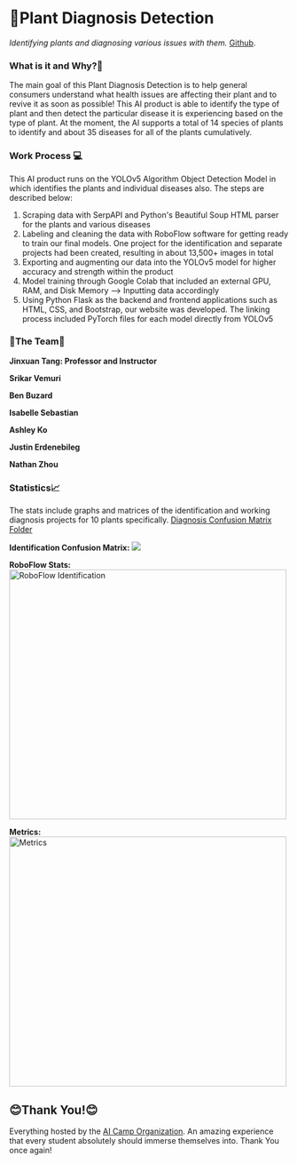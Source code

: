 # 🌱Plant Diagnosis Detection

_Identifying plants and diagnosing various issues with them._
[Github](https://github.com/organization-x/omni/issues).

### What is it and Why?🤔

The main goal of this Plant Diagnosis Detection is to help general consumers understand what health issues are affecting their plant and to revive it as soon as possible! This AI product is able to identify the type of plant and then detect the particular disease it is experiencing based on the type of plant. At the moment, the AI supports a total of 14 species of plants to identify and about 35 diseases for all of the plants cumulatively. 

### Work Process 💻

This AI product runs on the YOLOv5 Algorithm Object Detection Model in which identifies the plants and individual diseases also. The steps are described below:

  1. Scraping data with SerpAPI and Python's Beautiful Soup HTML parser for the plants and various diseases
  2. Labeling and cleaning the data with RoboFlow software for getting ready to train our final models. One project for the identification and separate projects had been created, resulting in about 13,500+ images in total
  3. Exporting and augmenting our data into the YOLOv5 model for higher accuracy and strength within the product
  4. Model training through Google Colab that included an external GPU, RAM, and Disk Memory --> Inputting data accordingly
  5. Using Python Flask as the backend and frontend applications such as HTML, CSS, and Bootstrap, our website was developed. The linking process included PyTorch files for each model directly from YOLOv5
  

### 👏The Team👏

**Jinxuan Tang: Professor and Instructor**

**Srikar Vemuri**

**Ben Buzard**

**Isabelle Sebastian**

**Ashley Ko**

**Justin Erdenebileg**

**Nathan Zhou**

<!-- ### Usage🚀

First clone this repository through 

`https://github.com/organization-x/omni`

cd into the `/app` folder

`python3 -m pip install -r requirements.txt`

edit line 29 the `main.py` file to either the URL of the cocalc server you are on or `localhost` if you are running it on your own PC

Then, clone ultralytics yolov5 in the app folder, by running 

`git clone https://github.com/ultralytics/yolov5`
`pip install -r yolov5/requirements.txt`

Run

 `python3 -main.py`

to start the server on local, most changes while developing will be picked up in realtime by the server -->

### Statistics📈

The stats include graphs and matrices of the identification and working diagnosis projects for 10 plants specifically. [Diagnosis Confusion Matrix Folder](https://drive.google.com/drive/folders/1d2rJ411F4MO6CYwUYqsSeXC-8mZteS77?usp=sharing "Diagnosis")

**Identification Confusion Matrix:**
![](./website/app/static/images/confusion_matrixes/confusion_matrix.png)


**RoboFlow Stats:**
<img src='https://drive.google.com/file/d/1-ZqPY3h-8FhoPP_D7V7TZHch4y5EHOTr/view' width=500px height=450px title='RoboFlow Identification' />


**Metrics:**
<img src='https://drive.google.com/file/d/107tEWGt_OMOHuwjRw7E-zh7LgYV_NtWb/view' width=500px height=450px title='Metrics' />


## 😊Thank You!😊
Everything hosted by the [AI Camp Organization](ai-camp.org "AI Camp"). An amazing experience that every student absolutely should immerse themselves into. Thank You once again!